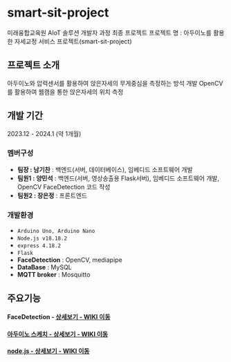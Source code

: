 # smart-sit-project
미래융합교육원 AIoT 솔루션 개발자 과정 최종 프로젝트
프로젝트 명 : 아두이노를 활용한 자세교정 서비스 프로젝트(smart-sit-project)

## 프로젝트 소개
아두이노와 압력센서를 활용하여 앉은자세의 무게중심을 측정하는 방석 개발
OpenCV를 활용하여 웹캠을 통한 앉은자세의 위치 측정

## 개발 기간
2023.12 - 2024.1 (약 1개월)

### 멤버구성
- **팀장 : 남기찬** : 백엔드(서버, 데이터베이스), 임베디드 소프트웨어 개발
- **팀원1 : 양민석** : 백엔드(서버, 영상송출용 Flask서버), 임베디드 소프트웨어 개발, OpenCV FaceDetection 코드 작성
- **팀원2 : 장은정** : 프론트엔드

### 개발환경
- `Arduino Uno, Arduino Nano`
- `Node.js v18.18.2`
- `express 4.18.2`
- `Flask`
- **FaceDetection** : OpenCV, mediapipe
- **DataBase** : MySQL
- **MQTT broker** : Mosquitto


## 주요기능

#### FaceDetection - <a href="https://github.com/minseok0416/smart-sit-project/blob/master/service.py">상세보기 - WIKI 이동

#### 아두이노 스케치 - <a href="https://github.com/minseok0416/smart-room-project/blob/master/project/project.ino">상세보기 - WIKI 이동

#### node.js - <a href="https://github.com/minseok0416/smart-sit-project/blob/master/app.js">상세보기 - WIKI 이동
